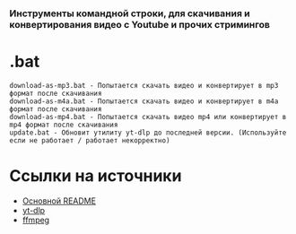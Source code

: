 ### Инструменты командной строки, для скачивания и конвертирования видео с Youtube и прочих стримингов 

# .bat

```
download-as-mp3.bat - Попытается скачать видео и конвертирует в mp3 формат после скачивания 
download-as-m4a.bat - Попытается скачать видео и конвертирует в m4a формат после скачивания
download-as-mp4.bat - Попытается скачать видео mp4 или конвертирует в mp4 формат после скачивания
update.bat - Обновит утилиту yt-dlp до последней версии. (Используйте если не работает / работает некорректно)
```

# Ссылки на источники
- [Основной README](https://github.com/N3M1X10/yt-dlp/blob/main/README.md)
- [yt-dlp](https://github.com/yt-dlp/yt-dlp)
- [ffmpeg](https://github.com/BtbN/FFmpeg-Builds)

